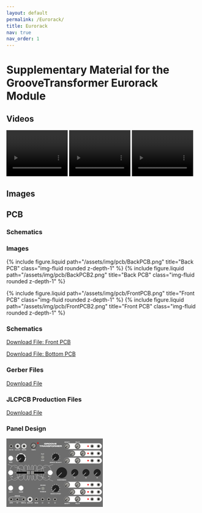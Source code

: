 ```yaml
---
layout: default
permalink: /Eurorack/
title: Eurorack
nav: true
nav_order: 1
---
```



# Supplementary Material for the GrooveTransformer Eurorack Module

## Videos 

<video width="160" height="120" controls>
  <source src="/assets/video/GT Demo_compressed.mp4" type="video/mp4">
  Your browser does not support the video tag.
</video>
<video width="160" height="120" controls>
  <source src="/assets/video/20230621_112345_compressed.mp4" type="video/mp4">
  Your browser does not support the video tag.
</video>
<video width="160" height="120" controls>
  <source src="/assets/video/20230621_114659_compressed.mp4" type="video/mp4">
  Your browser does not support the video tag.
</video>

## Images

## PCB 

### Schematics

### Images

{% include figure.liquid path="/assets/img/pcb/BackPCB.png" title="Back PCB" class="img-fluid rounded z-depth-1" %}
{% include figure.liquid path="/assets/img/pcb/BackPCB2.png" title="Back PCB" class="img-fluid rounded z-depth-1" %}

{% include figure.liquid path="/assets/img/pcb/FrontPCB.png" title="Front PCB" class="img-fluid rounded z-depth-1" %}
{% include figure.liquid path="/assets/img/pcb/FrontPCB2.png" title="Front PCB" class="img-fluid rounded z-depth-1" %}

### Schematics

<a href="/assets/pdf/Schematic_FrontPCB.pdf" download>Download File: Front PCB</a>

<a href="/assets/assets/pdf/Schematic_BottomPCB.pdf" download>Download File: Bottom PCB</a>

### Gerber Files
<a href="/assets/zip/PCB_Gerber_Files.zip" download>Download File</a>

### JLCPCB Production Files
<a href="/assets/zip/JLCPCB_Production_Files.zip" download>Download File</a>

### Panel Design

<img src="/assets/img/pcb/Panel Design.jpg" alt="Panel Design" style="width: 50%;">
